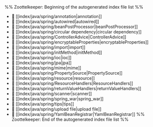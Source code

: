 %% Zoottelkeeper: Beginning of the autogenerated index file list  %%
- 📄 [[index/java/spring/annotation|annotation]]
- 📄 [[index/java/spring/autowired|autowired]]
- 📄 [[index/java/spring/beanPostProcessor|beanPostProcessor]]
- 📄 [[index/java/spring/circular dependency|circular dependency]]
- 📄 [[index/java/spring/ControllerAdvice|ControllerAdvice]]
- 📄 [[index/java/spring/encryptableProperties|encryptableProperties]]
- 📄 [[index/java/spring/import|import]]
- 📄 [[index/java/spring/initMethod|initMethod]]
- 📄 [[index/java/spring/ioc|ioc]]
- 📄 [[index/java/spring/jpa|jpa]]
- 📄 [[index/java/spring/mime|mime]]
- 📄 [[index/java/spring/PropertySource|PropertySource]]
- 📄 [[index/java/spring/resource|resource]]
- 📄 [[index/java/spring/ResourceHandlers|ResourceHandlers]]
- 📄 [[index/java/spring/returnValueHandlers|returnValueHandlers]]
- 📄 [[index/java/spring/scanner|scanner]]
- 📄 [[index/java/spring/spring_war|spring_war]]
- 📄 [[index/java/spring/tips|tips]]
- 📄 [[index/java/spring/upload file|upload file]]
- 📄 [[index/java/spring/YamlBeanRegistrar|YamlBeanRegistrar]]
%% Zoottelkeeper: End of the autogenerated index file list  %%
